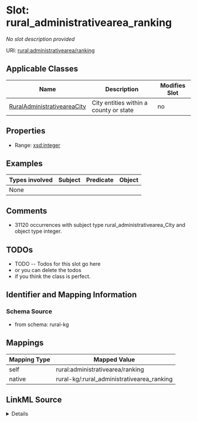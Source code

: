 

# Slot: rural_administrativearea_ranking


_No slot description provided_





URI: [rural:administrativearea/ranking](http://sail.ua.edu/ruralkg/administrativearea/ranking)



<!-- no inheritance hierarchy -->





## Applicable Classes

| Name | Description | Modifies Slot |
| --- | --- | --- |
| [RuralAdministrativeareaCity](../classes/RuralAdministrativeareaCity.md) | City entities within a county or state |  no  |







## Properties

* Range: [xsd:integer](http://www.w3.org/2001/XMLSchema#integer)






## Examples

| Types involved | Subject | Predicate | Object |
| --- | --- | --- | --- |
| None |  |  |  |


## Comments

* 31120 occurrences with subject type rural_administrativearea_City and object type integer.

## TODOs

* TODO -- Todos for this slot go here
* or you can delete the todos
* if you think the class is perfect.

## Identifier and Mapping Information







### Schema Source


* from schema: rural-kg




## Mappings

| Mapping Type | Mapped Value |
| ---  | ---  |
| self | rural:administrativearea/ranking |
| native | rural-kg/:rural_administrativearea_ranking |




## LinkML Source

<details>
```yaml
name: rural_administrativearea_ranking
description: No slot description provided
todos:
- TODO -- Todos for this slot go here
- or you can delete the todos
- if you think the class is perfect.
comments:
- 31120 occurrences with subject type rural_administrativearea_City and object type
  integer.
examples:
- value: rural:administrativearea/City_1840007531 rural:administrativearea/ranking
    3
from_schema: rural-kg
rank: 1000
slot_uri: rural:administrativearea/ranking
alias: rural_administrativearea_ranking
domain_of:
- rural_administrativearea_City
range: integer

```
</details>